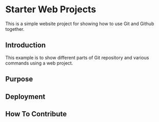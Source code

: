 # Starter Web Projects

This is a simple website project for showing how to use Git and Github together.

## Introduction

This example is to show different parts of Git repository and various commands using a web project.

## Purpose

## Deployment

## How To Contribute